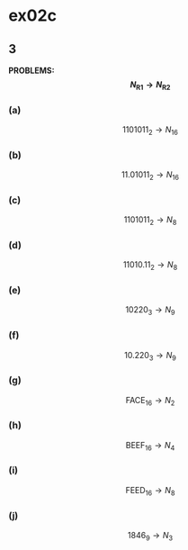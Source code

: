 # ex02c

## 3
__PROBLEMS: $$N_{\text{R}1}\to{N}_{\text{R}2}$$__

### (a)
$$1101011_2\to{N}_{16}$$

### (b)
$$11.01011_2\to{N}_{16}$$

### (c)
$$1101011_2\to{N}_{8}$$

### (d)
$$11010.11_2\to{N}_{8}$$

### (e)
$$10220_3\to{N}_{9}$$

### (f)
$$10.220_3\to{N}_{9}$$

### (g)
$$\text{FACE}_{16}\to{N}_{2}$$

### (h)
$$\text{BEEF}_{16}\to{N}_{4}$$

### (i)
$$\text{FEED}_{16}\to{N}_{8}$$

### (j)
$$1846_{9}\to{N}_{3}$$